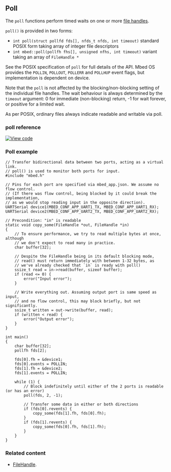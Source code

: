 ## Poll

The `poll` functions perform timed waits on one or more [file handles](filehandle.html).

`poll()` is provided in two forms:

* `int poll(struct pollfd fds[], nfds_t nfds, int timeout)` standard POSIX form taking array of integer file descriptors
* `int mbed::poll(pollfh fhs[], unsigned nfhs, int timeout)` variant taking an array of `FileHandle *`

See the POSIX specification of `poll` for full details of the API. Mbed OS provides the `POLLIN`, `POLLOUT`, `POLLERR` and `POLLHUP` event flags, but implementation is dependent on device.

Note that the `poll` is not affected by the blocking/non-blocking setting of the individual file handles. The wait behaviour is always determined by the `timeout` argument: 0 for immediate (non-blocking) return, -1 for wait forever, or positive for a limited wait.

As per POSIX, ordinary files always indicate readable and writable via poll.

### poll reference
[![View code](https://www.mbed.com/embed/?type=library)](https://os-doc-builder.test.mbed.com/docs/development/mbed-os-api-doxy/group__platform__poll.html)

### Poll example
```
// Transfer bidirectional data between two ports, acting as a virtual link.
// poll() is used to monitor both ports for input.
#include "mbed.h"

// Pins for each port are specified via mbed_app.json. We assume no flow control.
// (If there was flow control, being blocked by it could break the implementation,
// as we would stop reading input in the opposite direction).
UARTSerial device1(MBED_CONF_APP_UART1_TX, MBED_CONF_APP_UART1_RX);
UARTSerial device2(MBED_CONF_APP_UART2_TX, MBED_CONF_APP_UART2_RX);

// Precondition: "in" is readable
static void copy_some(FileHandle *out, FileHandle *in)
{
    // To ensure performance, we try to read multiple bytes at once, although
    // we don't expect to read many in practice.
    char buffer[32];

    // Despite the FileHandle being in its default blocking mode,
    // read() must return immediately with between 1-32 bytes, as
    // we've already checked that `in` is ready with poll()
    ssize_t read = in->read(buffer, sizeof buffer);
    if (read <= 0) {
        error("Input error");
    }

    // Write everything out. Assuming output port is same speed as input,
    // and no flow control, this may block briefly, but not significantly.
    ssize_t written = out->write(buffer, read);
    if (written < read) {
        error("Output error");
    }
}

int main()
{
    char buffer[32];
    pollfh fds[2];

    fds[0].fh = &device1;
    fds[0].events = POLLIN;
    fds[1].fh = &device2;
    fds[1].events = POLLIN;

    while (1) {
        // Block indefinitely until either of the 2 ports is readable (or has an error)
        poll(fds, 2, -1);

        // Transfer some data in either or both directions
        if (fds[0].revents) {
            copy_some(fds[1].fh, fds[0].fh);
        }
        if (fds[1].revents) {
            copy_some(fds[0].fh, fds[1].fh);
        }
    }
}
```

### Related content

- [FileHandle](filehandle.html).
